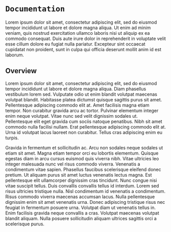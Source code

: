 # ``Documentation``

Lorem ipsum dolor sit amet, consectetur adipiscing elit, sed do eiusmod tempor incididunt ut labore et dolore magna aliqua. Ut enim ad minim veniam, quis nostrud exercitation ullamco laboris nisi ut aliquip ex ea commodo consequat. Duis aute irure dolor in reprehenderit in voluptate velit esse cillum dolore eu fugiat nulla pariatur. Excepteur sint occaecat cupidatat non proident, sunt in culpa qui officia deserunt mollit anim id est laborum.

## Overview

Lorem ipsum dolor sit amet, consectetur adipiscing elit, sed do eiusmod tempor incididunt ut labore et dolore magna aliqua. Diam phasellus vestibulum lorem sed. Vulputate odio ut enim blandit volutpat maecenas volutpat blandit. Habitasse platea dictumst quisque sagittis purus sit amet. Pellentesque adipiscing commodo elit at. Amet facilisis magna etiam tempor. Non curabitur gravida arcu ac tortor. Pulvinar elementum integer enim neque volutpat. Vitae nunc sed velit dignissim sodales ut. Pellentesque elit eget gravida cum sociis natoque penatibus. Nibh sit amet commodo nulla facilisi nullam. Erat pellentesque adipiscing commodo elit at. Urna id volutpat lacus laoreet non curabitur. Tellus cras adipiscing enim eu turpis.

Gravida in fermentum et sollicitudin ac. Arcu non sodales neque sodales ut etiam sit amet. Magna etiam tempor orci eu lobortis elementum. Quisque egestas diam in arcu cursus euismod quis viverra nibh. Vitae ultricies leo integer malesuada nunc vel risus commodo viverra. Venenatis a condimentum vitae sapien. Phasellus faucibus scelerisque eleifend donec pretium. Ut aliquam purus sit amet luctus venenatis lectus magna. Est pellentesque elit ullamcorper dignissim cras tincidunt. Nunc congue nisi vitae suscipit tellus. Duis convallis convallis tellus id interdum. Lorem sed risus ultricies tristique nulla. Nisl condimentum id venenatis a condimentum. Risus commodo viverra maecenas accumsan lacus. Nulla pellentesque dignissim enim sit amet venenatis urna. Donec adipiscing tristique risus nec feugiat in fermentum posuere urna. Volutpat diam ut venenatis tellus in. Enim facilisis gravida neque convallis a cras. Volutpat maecenas volutpat blandit aliquam. Nulla posuere sollicitudin aliquam ultrices sagittis orci a scelerisque purus.
